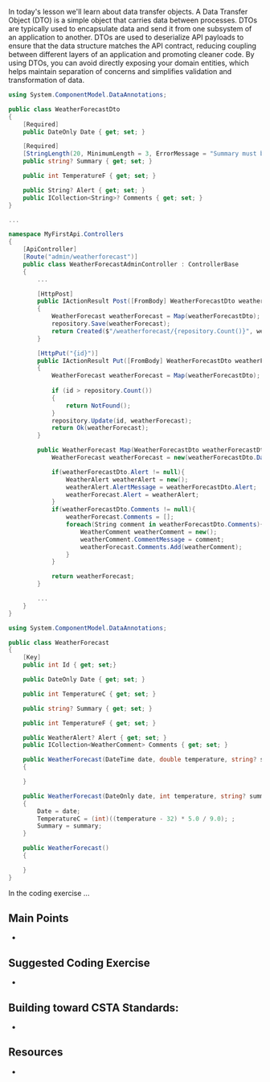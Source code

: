 In today's lesson we'll learn about data transfer objects.  A Data Transfer Object (DTO) is a simple object that carries data between processes. DTOs are typically used to encapsulate data and send it from one subsystem of an application to another. DTOs are used to deserialize API payloads to ensure that the data structure matches the API contract, reducing coupling between different layers of an application and promoting cleaner code. By using DTOs, you can avoid directly exposing your domain entities, which helps maintain separation of concerns and simplifies validation and transformation of data.

```cs
using System.ComponentModel.DataAnnotations;

public class WeatherForecastDto
{
    [Required]
    public DateOnly Date { get; set; }

    [Required]
    [StringLength(20, MinimumLength = 3, ErrorMessage = "Summary must be between 3 and 20 characters.")]
    public string? Summary { get; set; }

    public int TemperatureF { get; set; }

    public String? Alert { get; set; }
    public ICollection<String>? Comments { get; set; }
}
```

```cs
...

namespace MyFirstApi.Controllers
{
    [ApiController]
    [Route("admin/weatherforecast")]
    public class WeatherForecastAdminController : ControllerBase
    {
        ...

        [HttpPost]
        public IActionResult Post([FromBody] WeatherForecastDto weatherForecastDto)
        {
            WeatherForecast weatherForecast = Map(weatherForecastDto);
            repository.Save(weatherForecast);
            return Created($"/weatherforecast/{repository.Count()}", weatherForecast);
        }

        [HttpPut("{id}")]
        public IActionResult Put([FromBody] WeatherForecastDto weatherForecastDto, [FromRoute] int id)
        {
            WeatherForecast weatherForecast = Map(weatherForecastDto);
            
            if (id > repository.Count())
            {
                return NotFound();
            }
            repository.Update(id, weatherForecast);
            return Ok(weatherForecast);
        }

        public WeatherForecast Map(WeatherForecastDto weatherForecastDto){
            WeatherForecast weatherForecast = new(weatherForecastDto.Date, weatherForecastDto.TemperatureF, weatherForecastDto.Summary);

            if(weatherForecastDto.Alert != null){
                WeatherAlert weatherAlert = new();
                weatherAlert.AlertMessage = weatherForecastDto.Alert;
                weatherForecast.Alert = weatherAlert;
            }
            if(weatherForecastDto.Comments != null){
                weatherForecast.Comments = [];
                foreach(String comment in weatherForecastDto.Comments){
                    WeatherComment weatherComment = new();
                    weatherComment.CommentMessage = comment;
                    weatherForecast.Comments.Add(weatherComment);
                }
            }

            return weatherForecast;
        }

        ...
    }
}
```

```cs
using System.ComponentModel.DataAnnotations;

public class WeatherForecast
{
    [Key]
    public int Id { get; set;}

    public DateOnly Date { get; set; }

    public int TemperatureC { get; set; }

    public string? Summary { get; set; }

    public int TemperatureF { get; set; }

    public WeatherAlert? Alert { get; set; }
    public ICollection<WeatherComment> Comments { get; set; }

    public WeatherForecast(DateTime date, double temperature, string? summary) : this( DateOnly.FromDateTime(date), (int) temperature, summary)
    {

    }

    public WeatherForecast(DateOnly date, int temperature, string? summary)
    {
        Date = date;
        TemperatureC = (int)((temperature - 32) * 5.0 / 9.0); ;
        Summary = summary;
    }

    public WeatherForecast()
    {

    }
}
```

In the coding exercise ...

## Main Points
- 

## Suggested Coding Exercise
- 

## Building toward CSTA Standards:
- 

## Resources
- 

